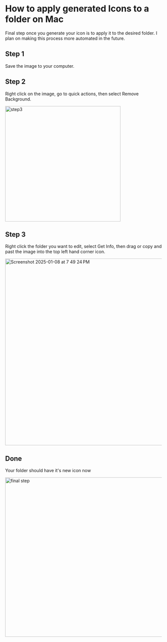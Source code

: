 # How to apply generated Icons to a folder on Mac
Final step once you generate your icon is to apply it to the desired folder. I plan on making this process more automated in the future.

## Step 1
Save the image to your computer.

## Step 2
Right click on the image, go to quick actions, then select Remove Background.

<img width="371" alt="step3" src="https://github.com/user-attachments/assets/3cbb5ed8-c8f8-42ee-9bc0-ed012e6aa5fb" />

## Step 3
Right click the folder you want to edit, select Get Info, then drag or copy and past the image into the top left hand corner icon.

<img width="600" alt="Screenshot 2025-01-08 at 7 49 24 PM" src="https://github.com/user-attachments/assets/43f026a8-49c3-4bbb-906d-3dc7433b4a32" />

## Done
Your folder should have it's new icon now 

<img width="512" alt="final step" src="https://github.com/user-attachments/assets/c37888ab-a9bf-4f96-b3f7-194de44bbc3f" />
